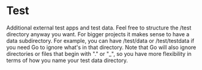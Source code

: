 # Test
Additional external test apps and test data. Feel free to structure 
the /test directory anyway you want. For bigger projects it makes 
sense to have a data subdirectory. For example, you can have 
/test/data or /test/testdata if you need Go to ignore what's in that 
directory. Note that Go will also ignore directories or files that 
begin with "." or "_", so you have more flexibility in terms of how 
you name your test data directory.

